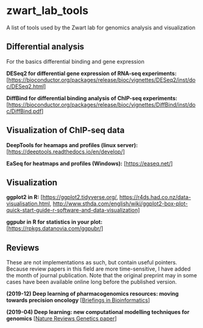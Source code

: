 # zwart_lab_tools
A list of tools used by the Zwart lab for genomics analysis and visualization

## Differential analysis <a name="differential analysis"></a>

For the basics differential binding and gene expression

**DESeq2 for differential gene expression of RNA-seq experiments:** [https://bioconductor.org/packages/release/bioc/vignettes/DESeq2/inst/doc/DESeq2.html]

**DiffBind for differential binding analysis of ChIP-seq experiments:** [https://bioconductor.org/packages/release/bioc/vignettes/DiffBind/inst/doc/DiffBind.pdf]

## Visualization of ChIP-seq data <a name="Visualization"></a>

**DeepTools for heamaps and profiles (linux server):** [https://deeptools.readthedocs.io/en/develop/]

**EaSeq for heatmaps and profiles (Windows):** [https://easeq.net/]

## Visualization <a name="Visualization"></a>

**ggplot2 in R:** [https://ggplot2.tidyverse.org/, https://r4ds.had.co.nz/data-visualisation.html, http://www.sthda.com/english/wiki/ggplot2-box-plot-quick-start-guide-r-software-and-data-visualization]

**ggpubr in R for statistics in your plot:** [https://rpkgs.datanovia.com/ggpubr/]


## Reviews <a name="reviews"></a>

These are not implementations as such, but contain useful pointers. Because review papers in this field are more time-sensitive, I have added the month of journal publication. Note that the original preprint may in some cases have been available online long before the published version.

**(2019-12) Deep learning of pharmacogenomics resources: moving towards precision oncology** [[Briefings in Bioinformatics](https://academic.oup.com/bib/advance-article/doi/10.1093/bib/bbz144/5669856#186956080)]

**(2019-04) Deep learning: new computational modelling techniques for genomics** [[Nature Reviews Genetics paper](https://www.nature.com/articles/s41576-019-0122-6)]


